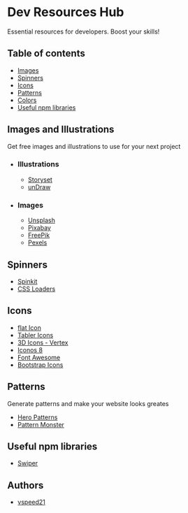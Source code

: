 # Dev Resources Hub
Essential resources for developers. Boost your skills!

## Table of contents
- [Images](#images-and-illustrations)
- [Spinners](#spinners)
- [Icons](#icons)
- [Patterns](#patterns)
- [Colors](#colors)
- [Useful npm libraries](#useful-npm-libraries)


## Images and Illustrations
Get free images and illustrations to use for your next project
- ### Illustrations
  - [Storyset](https://storyset.com)
  - [unDraw](https://undraw.co/illustrations)

- ### Images
  - [Unsplash](https://unsplash.com)
  - [Pixabay](https://pixabay.com)
  - [FreePik](https://www.freepik.com/)
  - [Pexels](https://www.pexels.com)

## Spinners
- [Spinkit](https://tobiasahlin.com/spinkit)
- [CSS Loaders](https://cssloaders.github.io)

## Icons
- [flat Icon](https://www.flaticon.es)
- [Tabler Icons](https://heroicons.com)
- [3D Icons - Vertex](https://vertex.im)
- [Iconos 8](https://iconos8.es/icons)
- [Font Awesome](https://fontawesome.com)
- [Bootstrap Icons](https://icons.getbootstrap.com)

## Patterns
Generate patterns and make your website looks greates
- [Hero Patterns](https://heropatterns.com)
- [Pattern Monster](https://pattern.monster)

## Useful npm libraries
- [Swiper](https://swiperjs.com)

## Authors
- [vspeed21](https://www.github.com/vspeed21)

